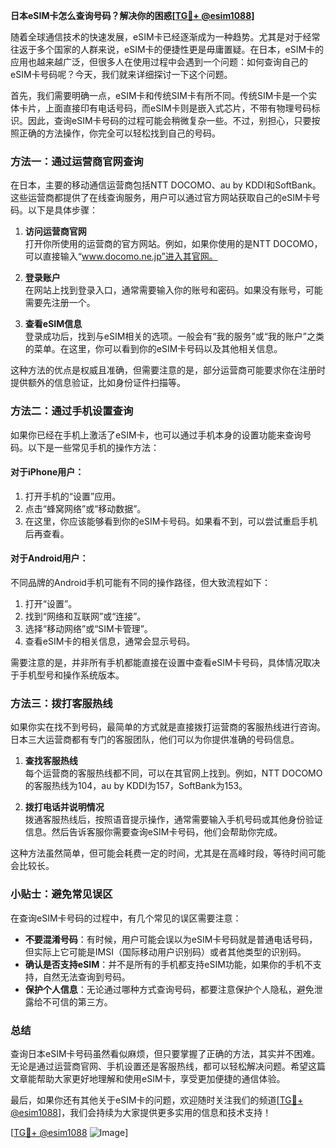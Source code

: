 **日本eSIM卡怎么查询号码？解决你的困惑[[TG💪+ @esim1088](https://t.me/s/esim1088)]**

随着全球通信技术的快速发展，eSIM卡已经逐渐成为一种趋势。尤其是对于经常往返于多个国家的人群来说，eSIM卡的便捷性更是毋庸置疑。在日本，eSIM卡的应用也越来越广泛，但很多人在使用过程中会遇到一个问题：如何查询自己的eSIM卡号码呢？今天，我们就来详细探讨一下这个问题。

首先，我们需要明确一点，eSIM卡和传统SIM卡有所不同。传统SIM卡是一个实体卡片，上面直接印有电话号码，而eSIM卡则是嵌入式芯片，不带有物理号码标识。因此，查询eSIM卡号码的过程可能会稍微复杂一些。不过，别担心，只要按照正确的方法操作，你完全可以轻松找到自己的号码。

### 方法一：通过运营商官网查询

在日本，主要的移动通信运营商包括NTT DOCOMO、au by KDDI和SoftBank。这些运营商都提供了在线查询服务，用户可以通过官方网站获取自己的eSIM卡号码。以下是具体步骤：

1. **访问运营商官网**  
   打开你所使用的运营商的官方网站。例如，如果你使用的是NTT DOCOMO，可以直接输入“www.docomo.ne.jp”进入其官网。

2. **登录账户**  
   在网站上找到登录入口，通常需要输入你的账号和密码。如果没有账号，可能需要先注册一个。

3. **查看eSIM信息**  
   登录成功后，找到与eSIM相关的选项。一般会有“我的服务”或“我的账户”之类的菜单。在这里，你可以看到你的eSIM卡号码以及其他相关信息。

这种方法的优点是权威且准确，但需要注意的是，部分运营商可能要求你在注册时提供额外的信息验证，比如身份证件扫描等。

### 方法二：通过手机设置查询

如果你已经在手机上激活了eSIM卡，也可以通过手机本身的设置功能来查询号码。以下是一些常见手机的操作方法：

#### 对于iPhone用户：
1. 打开手机的“设置”应用。
2. 点击“蜂窝网络”或“移动数据”。
3. 在这里，你应该能够看到你的eSIM卡号码。如果看不到，可以尝试重启手机后再查看。

#### 对于Android用户：
不同品牌的Android手机可能有不同的操作路径，但大致流程如下：
1. 打开“设置”。
2. 找到“网络和互联网”或“连接”。
3. 选择“移动网络”或“SIM卡管理”。
4. 查看eSIM卡的相关信息，通常会显示号码。

需要注意的是，并非所有手机都能直接在设置中查看eSIM卡号码，具体情况取决于手机型号和操作系统版本。

### 方法三：拨打客服热线

如果你实在找不到号码，最简单的方式就是直接拨打运营商的客服热线进行咨询。日本三大运营商都有专门的客服团队，他们可以为你提供准确的号码信息。

1. **查找客服热线**  
   每个运营商的客服热线都不同，可以在其官网上找到。例如，NTT DOCOMO的客服热线为104，au by KDDI为157，SoftBank为153。

2. **拨打电话并说明情况**  
   拨通客服热线后，按照语音提示操作，通常需要输入手机号码或其他身份验证信息。然后告诉客服你需要查询eSIM卡号码，他们会帮助你完成。

这种方法虽然简单，但可能会耗费一定的时间，尤其是在高峰时段，等待时间可能会比较长。

### 小贴士：避免常见误区

在查询eSIM卡号码的过程中，有几个常见的误区需要注意：

- **不要混淆号码**：有时候，用户可能会误以为eSIM卡号码就是普通电话号码，但实际上它可能是IMSI（国际移动用户识别码）或者其他类型的识别码。
- **确认是否支持eSIM**：并不是所有的手机都支持eSIM功能，如果你的手机不支持，自然无法查询到号码。
- **保护个人信息**：无论通过哪种方式查询号码，都要注意保护个人隐私，避免泄露给不可信的第三方。

### 总结

查询日本eSIM卡号码虽然看似麻烦，但只要掌握了正确的方法，其实并不困难。无论是通过运营商官网、手机设置还是客服热线，都可以轻松解决问题。希望这篇文章能帮助大家更好地理解和使用eSIM卡，享受更加便捷的通信体验。

最后，如果你还有其他关于eSIM卡的问题，欢迎随时关注我们的频道[[TG💪+ @esim1088](https://t.me/s/esim1088)]，我们会持续为大家提供更多实用的信息和技术支持！

[[TG💪+ @esim1088](https://t.me/s/esim1088) ![Image](https://i.postimg.cc/4NQfJmqS/Snipaste-2025-05-13-00-14-12.png)]